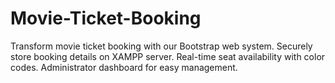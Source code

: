 # Movie-Ticket-Booking
Transform movie ticket booking with our Bootstrap web system. Securely store booking details on XAMPP server. Real-time seat availability with color codes. Administrator dashboard for easy management.
